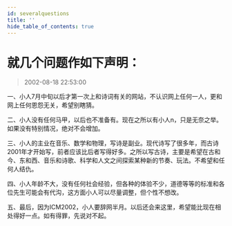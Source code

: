 ```yaml
---
id: severalquestions
title: ''
hide_table_of_contents: true
---
```


# 就几个问题作如下声明：

> 2002-08-18 22:53:00

一、小人7月中旬以后才第一次上和诗词有关的网站，不认识网上任何一人，更和网上任何恩怨无关，希望别瞎猜。

二、小人没有任何马甲，以后也不准备有。现在之所以有小人n，只是无奈之举。如果没有特别情况，绝对不会增加。

三、小人的主业在音乐、数学和物理，写诗是副业。现代诗写了很多年，而古诗2001年才开始写，前者应该比后者写得好多。之所以写古诗，主要是希望在古和今、东和西、音乐和诗歌、科学和人文之间探索某种新的节奏、玩法。不希望和任何人结仇。

四、小人年龄不大，没有任何社会经验，但各种的体验不少，道德等等的标准和各位先生可能会有代沟，这方面小人可以尽量调整，但个性不想改。

五、最后，因为ICM2002，小人要辞网半月。以后还会来这里，希望能比现在相处得好一点。如有得罪，先说对不起。